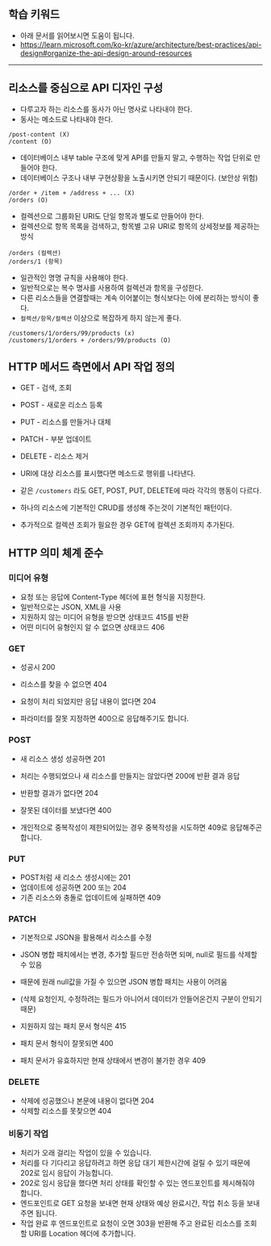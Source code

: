 ## 학습 키워드

- 아래 문서를 읽어보시면 도움이 됩니다.
- https://learn.microsoft.com/ko-kr/azure/architecture/best-practices/api-design#organize-the-api-design-around-resources

<hr>

## 리소스를 중심으로 API 디자인 구성

- 다루고자 하는 리소스를 동사가 아닌 명사로 나타내야 한다.
- 동사는 메소드로 나타내야 한다.
```
/post-content (X)    
/content (O)
```
- 데이터베이스 내부 table 구조에 맞게 API를 만들지 말고, 수행하는 작업 단위로 만들어야 한다.
- 데이터베이스 구조나 내부 구현상황을 노출시키면 안되기 때문이다. (보안상 위험)
```
/order + /item + /address + ... (X)
/orders (O)
```

- 컬렉션으로 그룹화된 URI도 단일 항목과 별도로 만들어야 한다.
- 컬렉션으로 항목 목록을 검색하고, 항목별 고유 URI로 항목의 상세정보를 제공하는 방식
```
/orders (컬렉션)
/orders/1 (항목)
```

- 일관적인 명명 규칙을 사용해야 한다.
- 일반적으로는 복수 명사를 사용하여 컬렉션과 항목을 구성한다.
- 다른 리소스들을 연결할때는 계속 이어붙이는 형식보다는 아에 분리하는 방식이 좋다.
- `컬렉션/항목/컬렉션` 이상으로 복잡하게 하지 않는게 좋다.
```
/customers/1/orders/99/products (x)
/customers/1/orders + /orders/99/products (O)
```

## HTTP 메서드 측면에서 API 작업 정의

- GET - 검색, 조회
- POST - 새로운 리소스 등록
- PUT - 리소스를 만들거나 대체
- PATCH - 부분 업데이트
- DELETE - 리소스 제거


- URI에 대상 리소스를 표시했다면 메소드로 행위를 나타낸다.
- 같은 `/customers` 라도 GET, POST, PUT, DELETE에 따라 각각의 행동이 다르다.


- 하나의 리소스에 기본적인 CRUD를 생성해 주는것이 기본적인 패턴이다.
- 추가적으로 컬렉션 조회가 필요한 경우 GET에 컬렉션 조회까지 추가된다.

## HTTP 의미 체계 준수

### 미디어 유형
- 요청 또는 응답에 Content-Type 헤더에 표현 형식을 지정한다.
- 일반적으로는 JSON, XML을 사용
- 지원하지 않는 미디어 유형을 받으면 상태코드 415를 반환
- 어떤 미디어 유형인지 알 수 없으면 상태코드 406

### GET

- 성공시 200
- 리소스를 찾을 수 없으면 404
- 요청이 처리 되었지만 응답 내용이 없다면 204


- 파라미터를 잘못 지정하면 400으로 응답해주기도 합니다.

### POST

- 새 리소스 생성 성공하면 201
- 처리는 수행되었으나 새 리소스를 만들지는 않았다면 200에 반환 결과 응답
- 반환할 결과가 없다면 204
- 잘못된 데이터를 보냈다면 400


- 개인적으로 중복작성이 제한되어있는 경우 중복작성을 시도하면 409로 응답해주곤 합니다.

### PUT

- POST처럼 새 리소스 생성시에는 201
- 업데이트에 성공하면 200 또는 204
- 기존 리소스와 충돌로 업데이트에 실패하면 409

### PATCH

- 기본적으로 JSON을 활용해서 리소스를 수정
- JSON 병합 패치에서는 변경, 추가할 필드만 전송하면 되며, null로 필드를 삭제할 수 있음
- 때문에 원래 null값을 가질 수 있으면 JSON 병합 패치는 사용이 어려움 
- (삭제 요청인지, 수정하려는 필드가 아니어서 데이터가 안들어온건지 구분이 안되기 때문)


- 지원하지 않는 패치 문서 형식은 415
- 패치 문서 형식이 잘못되면 400
- 패치 문서가 유효하지만 현재 상태에서 변경이 불가한 경우 409

### DELETE

- 삭제에 성공했으나 본문에 내용이 없다면 204
- 삭제할 리소스를 못찾으면 404

### 비동기 작업

- 처리가 오래 걸리는 작업이 있을 수 있습니다.
- 처리를 다 기다리고 응답하려고 하면 응답 대기 제한시간에 걸릴 수 있기 때문에 202로 임시 응답이 가능합니다.
- 202로 임시 응답을 했다면 처리 상태를 확인할 수 있는 엔드포인트를 제시해줘야 합니다.
- 엔드포인트로 GET 요청을 보내면 현재 상태와 예상 완료시간, 작업 취소 등을 보내주면 됩니다.
- 작업 완료 후 엔드포인트로 요청이 오면 303을 반환해 주고 완료된 리소스를 조회할 URI를 Location 헤더에 추가합니다.


